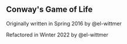 ## Conway's Game of Life

Originally written in Spring 2016 by @el-wittmer

Refactored in Winter 2022 by @el-wittmer
